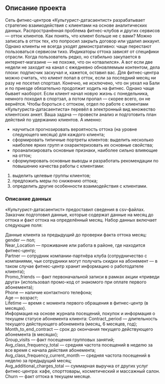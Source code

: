 ## Описание проекта

Сеть фитнес-центров «Культурист-датасаентист» разрабатывает стратегию взаимодействия с клиентами на основе аналитических данных.
Распространённая проблема фитнес-клубов и других сервисов — отток клиентов. Как понять, что клиент больше не с вами? Можно записать в отток тех, кто попросил закрыть договор или удалил аккаунт. Однако клиенты не всегда уходят демонстративно: чаще перестают пользоваться сервисом тихо.
Индикаторы оттока зависят от специфики отрасли. Когда пользователь редко, но стабильно закупается в интернет-магазине — не похоже, что он «отвалился». А вот если две недели не заходит на канал с ежедневно обновляемым контентом, дела плохи: подписчик заскучал и, кажется, оставил вас.
Для фитнес-центра можно считать, что клиент попал в отток, если за последний месяц ни разу не посетил спортзал. Конечно, не исключено, что он уехал на Бали и по приезде обязательно продолжит ходить на фитнес. Однако чаще бывает наоборот. Если клиент начал новую жизнь с понедельника, немного походил в спортзал, а потом пропал — скорее всего, он не вернётся.
Чтобы бороться с оттоком, отдел по работе с клиентами «Культуриста-датасаентиста» перевёл в электронный вид множество клиентских анкет. Ваша задача — провести анализ и подготовить план действий по удержанию клиентов.
А именно:

* научиться прогнозировать вероятность оттока (на уровне следующего месяца) для каждого клиента;
* сформировать типичные портреты клиентов: выделить несколько наиболее ярких групп и охарактеризовать их основные свойства;
* проанализировать основные признаки, наиболее сильно влияющие на отток;
* сформулировать основные выводы и разработать рекомендации по повышению качества работы с клиентами:  
1. выделить целевые группы клиентов;  
2. предложить меры по снижению оттока;  
3. определить другие особенности взаимодействия с клиентами.  

### Описание данных

«Культурист-датасаентист» предоставил сведения в csv-файлах. Заказчик подготовил данные, которые содержат данные на месяц до оттока и факт оттока на определённый месяц. Набор данных включает следующие поля:

Данные клиента за предыдущий до проверки факта оттока месяц:
gender — пол;  
Near_Location — проживание или работа в районе, где находится фитнес-центр;  
Partner — сотрудник компании-партнёра клуба (сотрудничество с компаниями, чьи сотрудники могут получать скидки на абонемент — в таком случае фитнес-центр хранит информацию о работодателе клиента);  
Promo_friends — факт первоначальной записи в рамках акции «приведи друга» (использовал промо-код от знакомого при оплате первого абонемента);  
Phone — наличие контактного телефона;  
Age — возраст;  
Lifetime — время с момента первого обращения в фитнес-центр (в месяцах).  
Информация на основе журнала посещений, покупок и информация о текущем статусе абонемента клиента:
Contract_period — длительность текущего действующего абонемента (месяц, 6 месяцев, год);  
Month_to_end_contract — срок до окончания текущего действующего абонемента (в месяцах);  
Group_visits — факт посещения групповых занятий;  
Avg_class_frequency_total — средняя частота посещений в неделю за все время с начала действия абонемента;  
Avg_class_frequency_current_month — средняя частота посещений в неделю за предыдущий месяц;  
Avg_additional_charges_total — суммарная выручка от других услуг фитнес-центра: кафе, спорттовары, косметический и массажный салон.  
Churn — факт оттока в текущем месяце.  
